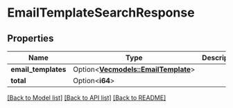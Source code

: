 # EmailTemplateSearchResponse

## Properties

Name | Type | Description | Notes
------------ | ------------- | ------------- | -------------
**email_templates** | Option<[**Vec<models::EmailTemplate>**](EmailTemplate.md)> |  | [optional]
**total** | Option<**i64**> |  | [optional]

[[Back to Model list]](../README.md#documentation-for-models) [[Back to API list]](../README.md#documentation-for-api-endpoints) [[Back to README]](../README.md)


